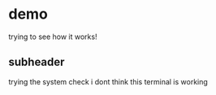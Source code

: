 # demo 

trying to see how it works!

## subheader
trying the system check
i dont think this terminal is working
